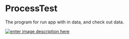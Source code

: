 # ProcessTest
The program for run app with in data, and check out data.

[![enter image description here][1]][1]


  [1]: https://i.stack.imgur.com/1AsAW.png
